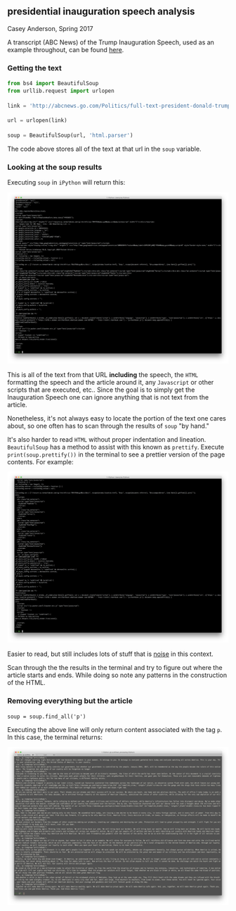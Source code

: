 ## presidential inauguration speech analysis
Casey Anderson, Spring 2017


A transcript (ABC News) of the Trump Inauguration Speech, used as an example throughout, can be found [here](http://abcnews.go.com/Politics/full-text-president-donald-trumps-inauguration-speech/story?id=44915821).


### Getting the text

```python
from bs4 import BeautifulSoup
from urllib.request import urlopen

link = 'http://abcnews.go.com/Politics/full-text-president-donald-trumps-inauguration-speech/story?id=44915821'

url = urlopen(link)

soup = BeautifulSoup(url, 'html.parser')
```

The code above stores all of the text at that url in the `soup` variable.


### Looking at the soup results

Executing `soup` in `iPython` will return this:

![](/imgs/ugly.png)

This is all of the text from that URL **including** the speech, the `HTML` formatting the speech and the article around it, any `Javascript` or other scripts that are executed, etc.. Since the goal is to simply get the Inauguration Speech one can ignore anything that is not text from the article.

Nonetheless, it's not always easy to locate the portion of the text one cares about, so one often has to scan through the results of `soup` "by hand."

It's also harder to read `HTML` without proper indentation and lineation. `BeautifulSoup` has a method to assist with this known as `prettify`. Execute `print(soup.prettify())` in the terminal to see a prettier version of the page contents. For example:

![](/imgs/pretty.png)

Easier to read, but still includes lots of stuff that is [noise](https://en.wikipedia.org/wiki/Signal-to-noise_ratio) in this context.

Scan through the the results in the terminal and try to figure out where the article starts and ends. While doing so note any patterns in the construction of the HTML.


### Removing everything but the article

`soup = soup.find_all('p')`

Executing the above line will only return content associated with the tag `p`. In this case, the terminal returns:

![](/imgs/find_all_p_tag.png)
